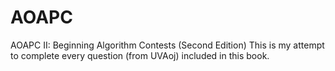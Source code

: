# AOAPC
AOAPC II: Beginning Algorithm Contests (Second Edition)
This is my attempt to complete every question (from UVAoj) included in this book.
